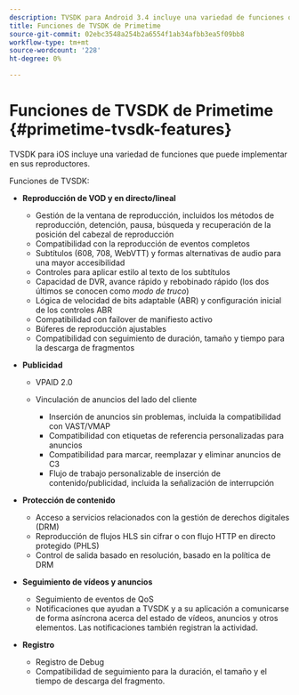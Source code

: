 ```yaml
---
description: TVSDK para Android 3.4 incluye una variedad de funciones que puede implementar en los reproductores.
title: Funciones de TVSDK de Primetime
source-git-commit: 02ebc3548a254b2a6554f1ab34afbb3ea5f09bb8
workflow-type: tm+mt
source-wordcount: '228'
ht-degree: 0%

---
```


# Funciones de TVSDK de Primetime {#primetime-tvsdk-features}

TVSDK para iOS incluye una variedad de funciones que puede implementar en sus reproductores.

Funciones de TVSDK:

* **Reproducción de VOD y en directo/lineal**

   * Gestión de la ventana de reproducción, incluidos los métodos de reproducción, detención, pausa, búsqueda y recuperación de la posición del cabezal de reproducción
   * Compatibilidad con la reproducción de eventos completos
   * Subtítulos (608, 708, WebVTT) y formas alternativas de audio para una mayor accesibilidad
   * Controles para aplicar estilo al texto de los subtítulos
   * Capacidad de DVR, avance rápido y rebobinado rápido (los dos últimos se conocen como *modo de truco*)
   * Lógica de velocidad de bits adaptable (ABR) y configuración inicial de los controles ABR
   * Compatibilidad con failover de manifiesto activo
   * Búferes de reproducción ajustables
   * Compatibilidad con seguimiento de duración, tamaño y tiempo para la descarga de fragmentos

* **Publicidad**

   * VPAID 2.0
   * Vinculación de anuncios del lado del cliente

      * Inserción de anuncios sin problemas, incluida la compatibilidad con VAST/VMAP
      * Compatibilidad con etiquetas de referencia personalizadas para anuncios
      * Compatibilidad para marcar, reemplazar y eliminar anuncios de C3
      * Flujo de trabajo personalizable de inserción de contenido/publicidad, incluida la señalización de interrupción

* **Protección de contenido**

   * Acceso a servicios relacionados con la gestión de derechos digitales (DRM)
   * Reproducción de flujos HLS sin cifrar o con flujo HTTP en directo protegido (PHLS)
   * Control de salida basado en resolución, basado en la política de DRM

* **Seguimiento de vídeos y anuncios**

   * Seguimiento de eventos de QoS
   * Notificaciones que ayudan a TVSDK y a su aplicación a comunicarse de forma asíncrona acerca del estado de vídeos, anuncios y otros elementos. Las notificaciones también registran la actividad.

* **Registro**

   * Registro de Debug
   * Compatibilidad de seguimiento para la duración, el tamaño y el tiempo de descarga del fragmento.
